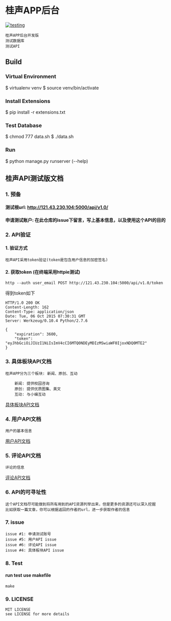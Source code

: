 桂声APP后台
===
[![testing](http://neo1218.github.io/img/coverage.svg)](https://github.com/neo1218/guisheng2/tree/master/tests)

    桂声APP后台开发版
    测试数据库
    测试API

## Build
### Virtual Environment

  $ virtualenv venv
  $ source venv/bin/activate

### Install Extensions

  $ pip install -r extensions.txt

### Test Database

  $ chmod 777 data.sh
  $ ./data.sh

### Run

  $ python manage.py runserver (--help)


## 桂声API测试版文档
### 1. 预备
#### 测试根url: http://121.43.230.104:5000/api/v1.0/
#### 申请测试账户: 在此仓库的issue下留言，写上基本信息，以及使用这个API的目的

### 2. API验证
#### 1. 验证方式

    桂声API采用token验证(token是包含用户信息的加密签名)

#### 2. 获取token (在终端采用httpie测试)

    http --auth user_email POST http://121.43.230.104:5000/api/v1.0/token

得到token如下

    HTTP/1.0 200 OK
    Content-Length: 162
    Content-Type: application/json
    Date: Tue, 06 Oct 2015 07:30:31 GMT
    Server: Werkzeug/0.10.4 Python/2.7.6

    {
        "expiration": 3600,
        "token": "eyJhbGciOiJIUzI1NiIsImV4cCI6MTQ0NDEyMDIzMSwiaWF0IjoxNDQ0MTE2"
    }

### 3. 具体板块API文档

    桂声APP分为三个板块: 新闻、原创、互动

        新闻: 提供校园咨询
        原创: 提供优质图集、美文
        互动: 与小编互动

[具体板块API文档](https://github.com/neo1218/guisheng2/blob/master/doc/news_api.md) <br/>

### 4. 用户API文档

    用户的基本信息

[用户API文档](https://github.com/neo1218/guisheng2/blob/master/doc/users_api.md) <br/>

### 5. 评论API文档

    评论的信息

[评论API文档](https://github.com/neo1218/guisheng2/blob/master/doc/comments_api.md) <br/>


### 6. API的可寻址性

    这个API文档尽可能做到将所有用到的API资源列举出来，但是更多的资源还可以深入挖掘
    比如获取一篇文章，你可以根据返回的作者的url，进一步获取作者的信息

### 7. issue

    issue #1: 申请测试账号
    issue #5: 用户API issue
    issue #6: 评论API issue
    issue #4: 具体板块API issue

### 8. Test
#### run test use makefile

    make

### 9. LICENSE

    MIT LICENSE
    see LICENSE for more details
